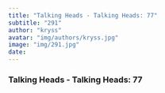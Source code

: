 ```yaml
---
title: "Talking Heads - Talking Heads: 77"
subtitle: "291"
author: "kryss"
avatar: "img/authors/kryss.jpg"
image: "img/291.jpg"
date:
---
```


### Talking Heads - Talking Heads: 77
